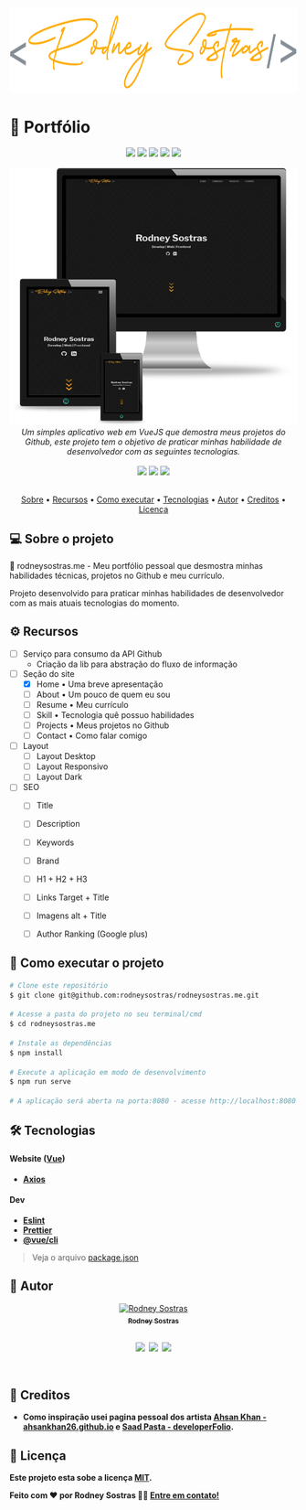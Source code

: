 <div align="center">
    <img src="https://github.com/rodneysostras/rodneysostras/blob/main/assets/img/rodney-sostras-logo-cursiva.png" alt="" height="150em"/>
</div>

# 🤩 Portfólio

<div align="center">
    <img src="https://img.shields.io/badge/%F0%9F%9A%A7%20EM%20CONTRU%C3%87%C3%83O%20-10%25-brightgreen?style=for-the-badge" />
    <img src="https://shields.io/github/deployments/rodneysostras/rodneysostras.me/production?style=for-the-badge&logo=appveyor" />
    <img src="https://img.shields.io/github/repo-size/rodneysostras/rodneysostras.me?style=for-the-badge"/>
    <img src="https://img.shields.io/github/languages/count/rodneysostras/rodneysostras.me?style=for-the-badge"/>
    <img src="https://img.shields.io/bitbucket/issues/rodneysostras/rodneysostras.me?style=for-the-badge"/>
</div>

<br />

<div align="center"><img src="https://github.com/rodneysostras/rodneysostras.me/blob/main/public/img/previewer-dispositivos.png" alt="exemplo imagem" height="450em"/></div>

<div align="center"><em>Um simples aplicativo web em VueJS que demostra meus projetos do Github, este projeto tem o objetivo de praticar minhas habilidade de desenvolvedor com as seguintes tecnologias.</em></div>

<br />

<div align="center">
  <img src="https://img.shields.io/badge/Vue.js-35495E?style=for-the-badge&logo=vue.js&logoColor=4FC08D" />
  <img src="https://img.shields.io/badge/ESLint-4B3263?style=for-the-badge&logo=eslint&logoColor=white" />
  <img src="https://img.shields.io/badge/Prettier-ff69b4?style=for-the-badge&logo=Prettier&logoColor=white" />
</div>

<br />

<p align="center">
    <a href="#-sobre-o-projeto">Sobre</a> •
    <a href="#-recursos">Recursos</a> •
    <a href="#-como-executar-o-projeto">Como executar</a> •
    <a href="#-tecnologias">Tecnologias</a> •
    <a href="#-autor">Autor</a> • 
    <a href="#-creditos">Creditos</a> •
    <a href="#-licença">Licença</a>
</p>

## 💻 Sobre o projeto

🤩 rodneysostras.me - Meu portfólio pessoal que desmostra minhas habilidades técnicas, projetos no Github e meu currículo.

Projeto desenvolvido para praticar minhas habilidades de desenvolvedor com as mais atuais tecnologias do momento.


## ⚙️ Recursos

- [ ] Serviço para consumo da API Github
    - Criação da lib para abstração do fluxo de informação
- [ ] Seção do site
  - [x] Home • Uma breve apresentação 
  - [ ] About • Um pouco de quem eu sou
  - [ ] Resume • Meu currículo
  - [ ] Skill • Tecnologia quê possuo habilidades
  - [ ] Projects • Meus projetos no Github
  - [ ] Contact • Como falar comigo
- [ ] Layout
    - [ ] Layout Desktop
    - [ ] Layout Responsivo
    - [ ] Layout Dark
- [ ] SEO
    - [ ] Title
    - [ ] Description
    - [ ] Keywords
    - [ ] Brand
    - [ ] H1 + H2 + H3
    - [ ] Links Target + Title
    - [ ] Imagens alt + Title
    - [ ] Author Ranking (Google plus)

        

## 🚀 Como executar o projeto

```bash
# Clone este repositório
$ git clone git@github.com:rodneysostras/rodneysostras.me.git

# Acesse a pasta do projeto no seu terminal/cmd
$ cd rodneysostras.me

# Instale as dependências
$ npm install

# Execute a aplicação em modo de desenvolvimento
$ npm run serve

# A aplicação será aberta na porta:8080 - acesse http://localhost:8080
```


## 🛠 Tecnologias

#### **Website** ([Vue](https://vuejs.org/))
-   **[Axios](https://github.com/axios/axios)**

#### **Dev**
-   **[Eslint](https://github.com/eslint/eslint)**
-   **[Prettier](https://github.com/prettier/prettier)**
-   **[@vue/cli](https://cli.vuejs.org/)**

> Veja o arquivo  [package.json](https://github.com/rodneysostras/rodneysostras.me/blob/main/package.json)

## 🦸 Autor
<div align="center">
    <a href="https://rodneysostras.me" >
        <img src="https://github.com/rodneysostras.png" alt="Rodney Sostras" width="100px"/>
        <br />
        <sub><b>Rodney Sostras<b></sub>
    </a>
    <br/>
    <br/>
    <p>
        <a href="https://github.com/rodneysostras"> <img src="https://img.shields.io/badge/rodneysostras-000000?style=flat&logo=GitHub&logoColor=white" /></a>&nbsp;
        <a href="https://linkedin.com/in/rodney-sostras"> <img src="https://img.shields.io/badge/-rodney--sostras-0077B5?style=flat&logo=Linkedin&logoColor= branco "/></a>&nbsp;
        <a href="mailto:rodney.sostras@gmail.com"> <img src="https://img.shields.io/badge/-rodney.sostras@gmail.com-D14836?style=flat&logo=Gmail&logoColor=white" /></a>
    </p>
</div>
<br/>

        
## 🎨 Creditos

- Como inspiração usei pagina pessoal dos artista [Ahsan Khan - ahsankhan26.github.io](https://ahsankhan.me/) e [Saad Pasta - developerFolio](https://developerfolio.js.org/).

      
## 📝 Licença

Este projeto esta sobe a licença [MIT](./LICENSE).

Feito com ❤️ por Rodney Sostras 👋🏽 [Entre em contato!](https://www.linkedin.com/in/rodney-sostras/)

